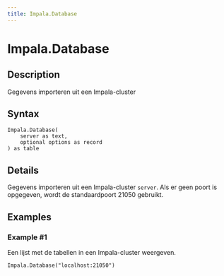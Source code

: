 ```yaml
---
title: Impala.Database
---
```


# Impala.Database


## Description

Gegevens importeren uit een Impala-cluster


## Syntax

```powerquery
Impala.Database(
    server as text,
    optional options as record
) as table
```


## Details

Gegevens importeren uit een Impala-cluster <code>server</code>. Als er geen poort is opgegeven, wordt de standaardpoort 21050 gebruikt.


## Examples

### Example #1 
Een lijst met de tabellen in een Impala-cluster weergeven.
```powerquery
Impala.Database("localhost:21050")
```



